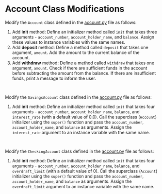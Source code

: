# Account Class Modifications

Modify the `Account` class defined in the [account.py](/banking_system/account.py) file as follows:

1. Add **init** method: Define an initializer method called `init` that takes three arguments - `account_number`, `account_holder_name`, and `balance`. Assign these values to instance variables with the same names.
2. Add **deposit** method: Define a method called `deposit` that takes one argument, `amount`. Add the amount to the current balance of the account.
3. Add **withdraw** method: Define a method called `withdraw` that takes one argument, `amount`. Check if there are sufficient funds in the account before subtracting the amount from the balance. If there are insufficient funds, print a message to inform the user.

<br/>

Modify the `SavingsAccount` class defined in the [account.py](/banking_system/account.py) file as follows:

1. Add **init** method: Define an initializer method called `init` that takes four arguments - `account_number`, `account_holder_name`, `balance`, and `interest_rate` (with a default value of 0.0). Call the superclass (`Account`) initializer using the `super()` function and pass the `account_number`, `account_holder_name`, and `balance` as arguments. Assign the `interest_rate` argument to an instance variable with the same name.

<br/>

Modify the `CheckingAccount` class defined in the [account.py](/banking_system/account.py) file as follows:

1. Add **init** method: Define an initializer method called `init` that takes four arguments - `account_number`, `account_holder_name`, `balance`, and `overdraft_limit` (with a default value of 0). Call the superclass (`Account`) initializer using the `super()` function and pass the `account_number`, `account_holder_name`, and `balance` as arguments. Assign the `overdraft_limit` argument to an instance variable with the same name.
